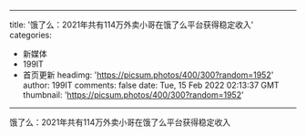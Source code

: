 
---
title: '饿了么：2021年共有114万外卖小哥在饿了么平台获得稳定收入'
categories: 
 - 新媒体
 - 199IT
 - 首页更新
headimg: 'https://picsum.photos/400/300?random=1952'
author: 199IT
comments: false
date: Tue, 15 Feb 2022 02:13:37 GMT
thumbnail: 'https://picsum.photos/400/300?random=1952'
---

<div>   
饿了么：2021年共有114万外卖小哥在饿了么平台获得稳定收入  
</div>
            